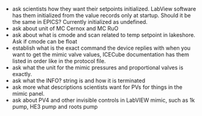 - ask scientists how they want their setpoints initialized. LabView software has them initialized from the value records only at startup. Should it be the same in EPICS? Currently initialized as undefined.
- ask about unit of MC Cernox and MC RuO
- ask about what is cmode and scan related to temp setpoint in lakeshore. Ask if cmode can be float
- establish what is the exact command the device replies with when you want to get the mimic valve values, ICECube documentation has them listed in order like in the protocol file.
- ask what the unit for the mimic pressures and proportional valves is exactly.
- ask what the INFO? string is and how it is terminated
- ask more what descriptions scientists want for PVs for things in the mimic panel.
- ask about PV4 and other invisible controls in LabVIEW mimic, such as 1k pump, HE3 pump and roots pump